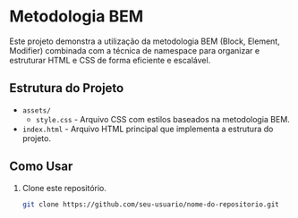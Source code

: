 # Metodologia BEM

Este projeto demonstra a utilização da metodologia BEM (Block, Element, Modifier) combinada com a técnica de namespace para organizar e estruturar HTML e CSS de forma eficiente e escalável.

## Estrutura do Projeto

- `assets/`
  - `style.css` - Arquivo CSS com estilos baseados na metodologia BEM.
- `index.html` - Arquivo HTML principal que implementa a estrutura do projeto.

## Como Usar

1. Clone este repositório.
   ```bash
   git clone https://github.com/seu-usuario/nome-do-repositorio.git
